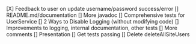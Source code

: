[X] Feedback to user on update username/password success/error
[] README.md/documentation
[] More javadoc
[] Comprehensive tests for UserService
[] 2 Ways to Disable Logging (without modifying code)
[] Improvements to logging, internal documentation, other tests
[] More comments
[] Presentation
[] Get tests passing
[] Delete deleteAllSiteUsers